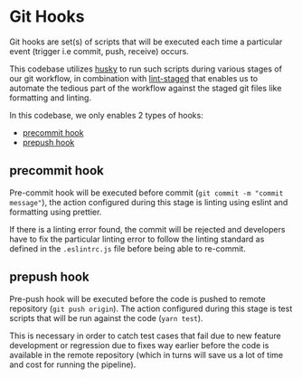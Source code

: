 # Git Hooks

Git hooks are set(s) of scripts that will be executed each time a particular event (trigger i.e commit, push, receive) occurs.

This codebase utilizes [husky](https://typicode.github.io/husky/#/) to run such scripts during various stages of our git workflow, in combination with [lint-staged](https://github.com/okonet/lint-staged) that enables us to automate the tedious part of the workflow against the staged git files like formatting and linting.

In this codebase, we only enables 2 types of hooks:

- [precommit hook](#precommit-hook)
- [prepush hook](#prepush-hook)

## precommit hook

Pre-commit hook will be executed before commit (`git commit -m "commit message"`), the action configured during this stage is linting using eslint and formatting using prettier.

If there is a linting error found, the commit will be rejected and developers have to fix the particular linting error to follow the linting standard as defined in the `.eslintrc.js` file before being able to re-commit.

## prepush hook

Pre-push hook will be executed before the code is pushed to remote repository (`git push origin`). The action configured during this stage is test scripts that will be run against the code (`yarn test`).

This is necessary in order to catch test cases that fail due to new feature development or regression due to fixes way earlier before the code is available in the remote repository (which in turns will save us a lot of time and cost for running the pipeline).
